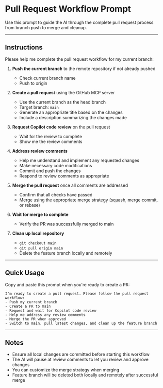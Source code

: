 # Pull Request Workflow Prompt

Use this prompt to guide the AI through the complete pull request process from branch push to merge and cleanup.

---

## Instructions

Please help me complete the pull request workflow for my current branch:

1. **Push the current branch** to the remote repository if not already pushed
   - Check current branch name
   - Push to origin

2. **Create a pull request** using the GitHub MCP server
   - Use the current branch as the head branch
   - Target branch: `main`
   - Generate an appropriate title based on the changes
   - Include a description summarizing the changes made

3. **Request Copilot code review** on the pull request
   - Wait for the review to complete
   - Show me the review comments

4. **Address review comments**
   - Help me understand and implement any requested changes
   - Make necessary code modifications
   - Commit and push the changes
   - Respond to review comments as appropriate

5. **Merge the pull request** once all comments are addressed
   - Confirm that all checks have passed
   - Merge using the appropriate merge strategy (squash, merge commit, or rebase)

6. **Wait for merge to complete**
   - Verify the PR was successfully merged to main

7. **Clean up local repository**
   - `git checkout main`
   - `git pull origin main`
   - Delete the feature branch locally and remotely

---

## Quick Usage

Copy and paste this prompt when you're ready to create a PR:

```
I'm ready to create a pull request. Please follow the pull request workflow:
- Push my current branch
- Create a PR to main
- Request and wait for Copilot code review
- Help me address any review comments
- Merge the PR when approved
- Switch to main, pull latest changes, and clean up the feature branch
```

---

## Notes

- Ensure all local changes are committed before starting this workflow
- The AI will pause at review comments to let you review and approve changes
- You can customize the merge strategy when merging
- Feature branch will be deleted both locally and remotely after successful merge
